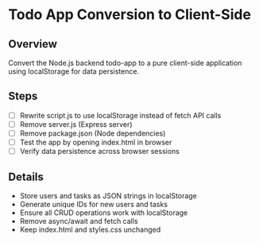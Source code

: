 # Todo App Conversion to Client-Side

## Overview
Convert the Node.js backend todo-app to a pure client-side application using localStorage for data persistence.

## Steps
- [ ] Rewrite script.js to use localStorage instead of fetch API calls
- [ ] Remove server.js (Express server)
- [ ] Remove package.json (Node dependencies)
- [ ] Test the app by opening index.html in browser
- [ ] Verify data persistence across browser sessions

## Details
- Store users and tasks as JSON strings in localStorage
- Generate unique IDs for new users and tasks
- Ensure all CRUD operations work with localStorage
- Remove async/await and fetch calls
- Keep index.html and styles.css unchanged
